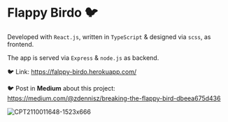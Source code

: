 # Flappy Birdo :bird:

Developed with `React.js`, written in `TypeScript` & designed via `scss`, as frontend. 

The app is served via `Express` & `node.js` as backend.


:bird: Link: https://falppy-birdo.herokuapp.com/

:bird: Post in **Medium** about this project: https://medium.com/@zdennisz/breaking-the-flappy-bird-dbeea675d436

![CPT2110011648-1523x666](https://user-images.githubusercontent.com/15849186/135632767-18dcf5e0-23de-49c2-8555-d38f6136f86b.gif)
